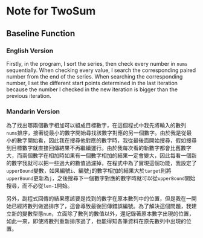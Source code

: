 # Note for TwoSum

## Baseline Function

### English Version

Firstly, in the program, I sort the series, then check every number in `nums` sequentially. When checking every value, I search the corresponding paired number from the end of the series. When searching the corresponding number, I set the different start points determined in the last iteration because the number I checked in the new iteration is bigger than the previous iteration.

### Mandarin Version

為了找出哪兩個數字相加可以組成目標數字，在這個程式中我先將輸入的數列`nums`排序，接著從最小的數字開始尋找該數字對應的另一個數字。由於我是從最小的數字開始看，因此我在搜尋他對應的數字時，我從最後面開始搜尋，假如搜尋到目標數字就直接回傳結果不再繼續運行。由於我每次看的新數字都會比舊數字大，而兩個數字在相加時如果有一個數字相加的結果一定會變大，因此每看一個新的數字我就可以把一些過大的數值過濾掉，在程式中為了實現這個功能，我設定了`upperBound`變數，如果編號`i`、編號`j`的數字相加的結果大於`target`則將`upperBound`更新為`j`，之後搜尋下一個數字對應的數字時就可以從`upperBound`開始搜尋，而不必從`len-1`開始。

另外，副程式回傳的結果應該要是找到的數字在原本數列中的位置，但是我在一開始已經將數列做過排序了，這會導致最後回傳錯誤編號。為了解決這個問題，我建立新的變數型態`num`，立面除了數列的數值以外，還記錄著原本數字出現的位置，如此一來，即使將數列重新排序過了，也能得知各筆資料在原先數列中出現的位置。
